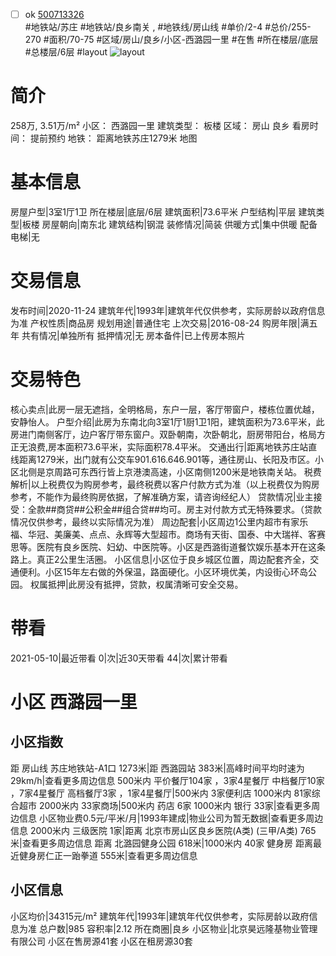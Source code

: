 - [ ] ok [500713326](https://bj.5i5j.com/ershoufang/500713326.html)  
 #地铁站/苏庄 #地铁站/良乡南关 ,  #地铁线/房山线
#单价/2-4 #总价/255-270 #面积/70-75   #区域/房山/良乡/小区-西潞园一里 #在售 #所在楼层/底层 #总楼层/6层 #layout 
![layout](http://image2.5i5j.com//group4/M00/01/4A/CgqJJ17p4FmASteWAAHgM4MUi4M539.jpg_P5.jpg) 
# 简介 
 258万,  3.51万/m² 
小区： 西潞园一里
建筑类型： 板楼
区域： 房山 良乡
看房时间： 提前预约
地铁： 距离地铁苏庄1279米 地图
# 基本信息 
 房屋户型|3室1厅1卫
所在楼层|底层/6层
建筑面积|73.6平米
户型结构|平层
建筑类型|板楼
房屋朝向|南东北
建筑结构|钢混
装修情况|简装
供暖方式|集中供暖
配备电梯|无
# 交易信息 
 发布时间|2020-11-24
建筑年代|1993年|建筑年代仅供参考，实际房龄以政府信息为准
产权性质|商品房
规划用途|普通住宅
上次交易|2016-08-24
购房年限|满五年
共有情况|单独所有
抵押情况|无
房本备件|已上传房本照片
# 交易特色 
 核心卖点|此房一层无遮挡，全明格局，东户一层，客厅带窗户，楼栋位置优越，安静怡人。
户型介绍|此房为东南北向3室1厅1厨1卫1阳，建筑面积为73.6平米，此房进门南侧客厅，边户客厅带东窗户。双卧朝南，次卧朝北，厨房带阳台，格局方正无浪费,房本面积73.6平米，实际面积78.4平米。
交通出行|距离地铁苏庄站直线距离1279米，出门就有公交车901.616.646.901等，通往房山、长阳及市区。小区北侧是京周路可东西行皆上京港澳高速，小区南侧1200米是地铁南关站。
税费解析|以上税费仅为购房参考，最终税费以客户付款方式为准（以上税费仅为购房参考，不能作为最终购房依据，了解准确方案，请咨询经纪人）
贷款情况|业主接受：全款##商贷##公积金##组合贷##均可。房主对付款方式无特殊要求。（贷款情况仅供参考，最终以实际情况为准）
周边配套|小区周边1公里内超市有家乐福、华冠、美廉美、点点、永辉等大型超市。商场有天街、国泰、中大瑞祥、客赛思等。医院有良乡医院、妇幼、中医院等。小区是西潞街道餐饮娱乐基本开在这条路上。真正2公里生活圈。
小区信息|小区位于良乡城区位置，周边配套齐全，交通便利。小区15年左右做的外保温，路面硬化。小区环境优美，内设街心环岛公园。
权属抵押|此房没有抵押，贷款，权属清晰可安全交易。
# 带看 
 2021-05-10|最近带看	 0|次|近30天带看	 44|次|累计带看
# 小区 西潞园一里
## 小区指数 
 距 房山线 苏庄地铁站-A1口 1273米|距 西潞园站 383米|高峰时间平均时速为29km/h|查看更多周边信息
500米内 平价餐厅104家 ，3家4星餐厅
中档餐厅10家 ，7家4星餐厅
高档餐厅3家 ，1家4星餐厅|500米内 3家便利店
1000米内 81家综合超市
2000米内 33家商场|500米内 药店 6家
1000米内 银行 33家|查看更多周边信息
小区物业费0.5元/平米/月|1993年建成|物业公司为暂无数据|查看更多周边信息
2000米内 三级医院 1家|距离 北京市房山区良乡医院(A类) (三甲/A类) 765米|查看更多周边信息
距离 北潞园健身公园 618米|1000米内 40家 健身房
距离最近健身房仁正一跆拳道 555米|查看更多周边信息
## 小区信息 
 小区均价|34315元/m²
建筑年代|1993年|建筑年代仅供参考，实际房龄以政府信息为准
总户数|985
容积率|2.12
所在商圈|良乡
小区物业|北京昊远隆基物业管理有限公司
小区在售房源41套
小区在租房源30套
